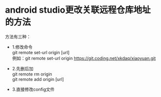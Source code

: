 # android studio更改关联远程仓库地址的方法

方法有三种：

- 1.修改命令   
git remote set-url origin [url]   
例如：git remote set-url origin https://git.coding.net/xkdaq/xiaoyuan.git

- 2.先删后加   
git remote rm origin   
git remote add origin [url]

- 3.直接修改config文件















